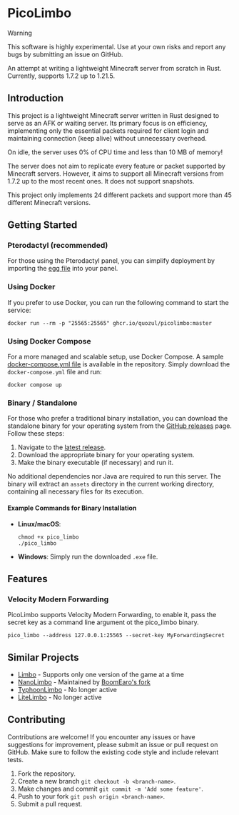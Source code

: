 # PicoLimbo

> [!WARNING]
> This software is highly experimental. Use at your own risks and report any bugs by submitting an issue on GitHub.

An attempt at writing a lightweight Minecraft server from scratch in Rust. Currently, supports 1.7.2 up to 1.21.5.

## Introduction

This project is a lightweight Minecraft server written in Rust designed to serve as an AFK or waiting server. Its
primary focus is on efficiency, implementing only the essential packets required for client login and maintaining
connection (keep alive) without unnecessary overhead.

On idle, the server uses 0% of CPU time and less than 10 MB of memory!

The server does not aim to replicate every feature or packet supported by Minecraft servers. However, it aims to support
all Minecraft versions from 1.7.2 up to the most recent ones. It does not support snapshots.

This project only implements 24 different packets and support more than 45 different Minecraft versions.

## Getting Started

### Pterodactyl (recommended)

For those using the Pterodactyl panel, you can simplify deployment by importing the [egg file](./pterodactyl/eggs) into
your panel.

### Using Docker

If you prefer to use Docker, you can run the following command to start the service:

```shell
docker run --rm -p "25565:25565" ghcr.io/quozul/picolimbo:master
```

### Using Docker Compose

For a more managed and scalable setup, use Docker Compose. A sample [docker-compose.yml file](./docker-compose.yml) is
available in the repository. Simply download the `docker-compose.yml` file and run:

```shell
docker compose up
```

### Binary / Standalone

For those who prefer a traditional binary installation, you can download the standalone binary for your operating system
from the [GitHub releases](https://github.com/Quozul/PicoLimbo/releases) page. Follow these steps:

1. Navigate to the [latest release](https://github.com/Quozul/PicoLimbo/releases/latest).
2. Download the appropriate binary for your operating system.
3. Make the binary executable (if necessary) and run it.

No additional dependencies nor Java are required to run this server.
The binary will extract an `assets` directory in the current working directory, containing all necessary files for its
execution.

#### Example Commands for Binary Installation

- **Linux/macOS**:
  ```shell
  chmod +x pico_limbo
  ./pico_limbo
  ```

- **Windows**:
  Simply run the downloaded `.exe` file.

## Features

### Velocity Modern Forwarding

PicoLimbo supports Velocity Modern Forwarding, to enable it, pass the secret key as a command line argument ot the
pico_limbo binary.

```shell
pico_limbo --address 127.0.0.1:25565 --secret-key MyForwardingSecret
```

## Similar Projects

- [Limbo](https://github.com/LOOHP/Limbo) - Supports only one version of the game at a time
- [NanoLimbo](https://github.com/Nan1t/NanoLimbo) - Maintained
  by [BoomEaro's fork](https://github.com/BoomEaro/NanoLimbo/tree/feature/1.21.2)
- [TyphoonLimbo](https://github.com/TyphoonMC/TyphoonLimbo) - No longer active
- [LiteLimbo](https://github.com/ThomasOM/LiteLimbo) - No longer active

## Contributing

Contributions are welcome! If you encounter any issues or have suggestions for improvement, please submit an issue or
pull request on GitHub. Make sure to follow the existing code style and include relevant tests.

1. Fork the repository.
2. Create a new branch `git checkout -b <branch-name>`.
3. Make changes and commit `git commit -m 'Add some feature'`.
4. Push to your fork `git push origin <branch-name>`.
5. Submit a pull request.
